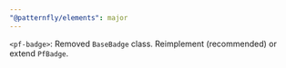 ```yaml
---
"@patternfly/elements": major
---
```

`<pf-badge>`: Removed `BaseBadge` class. Reimplement (recommended) or extend `PfBadge`.
